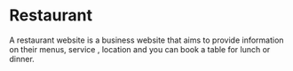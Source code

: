 # Restaurant
A restaurant website is a business website that aims to provide information on their menus, service , location and you can book a table for lunch or dinner. 
